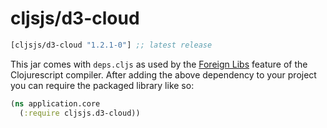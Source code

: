# cljsjs/d3-cloud

[](dependency)
```clojure
[cljsjs/d3-cloud "1.2.1-0"] ;; latest release
```
[](/dependency)

This jar comes with `deps.cljs` as used by the [Foreign Libs][flibs] feature
of the Clojurescript compiler. After adding the above dependency to your project
you can require the packaged library like so:

```clojure
(ns application.core
  (:require cljsjs.d3-cloud))
```

[flibs]: https://github.com/clojure/clojurescript/wiki/Packaging-Foreign-Dependencies
